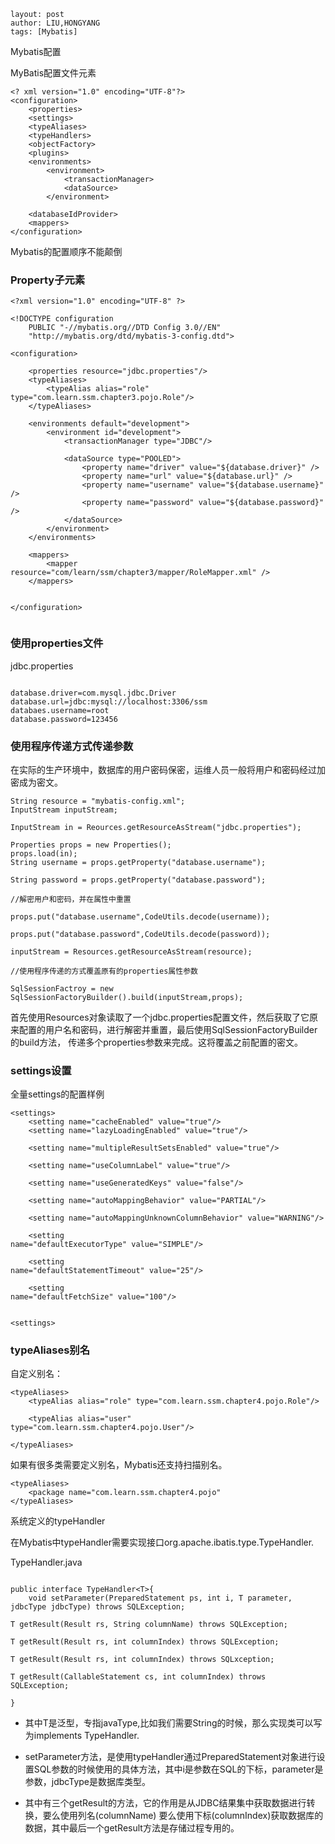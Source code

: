 ```
layout: post
author: LIU,HONGYANG
tags: [Mybatis]
```



Mybatis配置


MyBatis配置文件元素

```{}
<? xml version="1.0" encoding="UTF-8"?>
<configuration>
	<properties>
	<settings>
	<typeAliases>
	<typeHandlers>
	<objectFactory>
	<plugins>
	<environments>
		<environment>
			<transactionManager>
			<dataSource>
		</environment>

	<databaseIdProvider>
	<mappers>
</configuration>
```
Mybatis的配置顺序不能颠倒

### Property子元素



```{}
<?xml version="1.0" encoding="UTF-8" ?>

<!DOCTYPE configuration
    PUBLIC "-//mybatis.org//DTD Config 3.0//EN"
    "http://mybatis.org/dtd/mybatis-3-config.dtd">

<configuration>

	<properties resource="jdbc.properties"/>
	<typeAliases>
		<typeAlias alias="role" type="com.learn.ssm.chapter3.pojo.Role"/>
	</typeAliases>

	<environments default="development">
		<environment id="development">
			<transactionManager type="JDBC"/>
				
			<dataSource type="POOLED">
				<property name="driver" value="${database.driver}" />
				<property name="url" value="${database.url}" />
				<property name="username" value="${database.username}" />
				<property name="password" value="${database.password}" />
			</dataSource>
		</environment>
	</environments>

	<mappers>
		<mapper resource="com/learn/ssm/chapter3/mapper/RoleMapper.xml" />
	</mappers>
	

</configuration>


```

### 使用properties文件

jdbc.properties

```{}

database.driver=com.mysql.jdbc.Driver
database.url=jdbc:mysql://localhost:3306/ssm
databaes.username=root
database.password=123456
```

### 使用程序传递方式传递参数

在实际的生产环境中，数据库的用户密码保密，运维人员一般将用户和密码经过加密成为密文。

```{}
String resource = "mybatis-config.xml";
InputStream inputStream;

InputStream in = Reources.getResourceAsStream("jdbc.properties");

Properties props = new Properties();
props.load(in);
String username = props.getProperty("database.username");

String password = props.getProperty("database.password");

//解密用户和密码，并在属性中重置

props.put("database.username",CodeUtils.decode(username));

props.put("database.password",CodeUtils.decode(password));

inputStream = Resources.getResourceAsStream(resource);

//使用程序传递的方式覆盖原有的properties属性参数

SqlSessionFactroy = new SqlSessionFactoryBuilder().build(inputStream,props);
```

首先使用Resources对象读取了一个jdbc.properties配置文件，然后获取了它原来配置的用户名和密码，进行解密并重置，最后使用SqlSessionFactoryBuilder的build方法， 传递多个properties参数来完成。这将覆盖之前配置的密文。

### settings设置

全量settings的配置样例

```{}
<settings>
	<setting name="cacheEnabled" value="true"/>
	<setting name="lazyLoadingEnabled" value="true"/>
	
	<setting name="multipleResultSetsEnabled" value="true"/>
	
	<setting name="useColumnLabel" value="true"/>
	
	<setting name="useGeneratedKeys" value="false"/>
	
	<setting name="autoMappingBehavior" value="PARTIAL"/>
	
	<setting name="autoMappingUnknownColumnBehavior" value="WARNING"/>
	
	<setting 
name="defaultExecutorType" value="SIMPLE"/>

	<setting 
name="defaultStatementTimeout" value="25"/>

	<setting
name="defaultFetchSize" value="100"/>

	
<settings>
```

### typeAliases别名


自定义别名：

```{}
<typeAliases>
	<typeAlias alias="role" type="com.learn.ssm.chapter4.pojo.Role"/>
	
	<typeAlias alias="user"
type="com.learn.ssm.chapter4.pojo.User"/>

</typeAliases>

```
如果有很多类需要定义别名，Mybatis还支持扫描别名。

```{}
<typeAliases>
	<package name="com.learn.ssm.chapter4.pojo"
</typeAliases>
```

系统定义的typeHandler

在Mybatis中typeHandler需要实现接口org.apache.ibatis.type.TypeHandler.

TypeHandler.java

```{}

public interface TypeHandler<T>{
	void setParameter(PreparedStatement ps, int i, T parameter, jdbcType jdbcType) throws SQLException;
	
T getResult(Result rs, String columnName) throws SQLException;

T getResult(Result rs, int columnIndex) throws SQLException;

T getResult(Result rs, int columnIndex) throws SQLxception;

T getResult(CallableStatement cs, int columnIndex) throws SQLException;

}
```

- 其中T是泛型，专指javaType,比如我们需要String的时候，那么实现类可以写为implements  TypeHandler<String>.

- setParameter方法，是使用typeHandler通过PreparedStatement对象进行设置SQL参数的时候使用的具体方法，其中i是参数在SQL的下标，parameter是参数，jdbcType是数据库类型。

- 其中有三个getResult的方法，它的作用是从JDBC结果集中获取数据进行转换，要么使用列名(columnName) 要么使用下标(columnIndex)获取数据库的数据，其中最后一个getResult方法是存储过程专用的。




